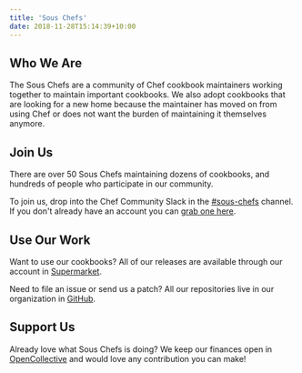 ```yaml
---
title: 'Sous Chefs'
date: 2018-11-28T15:14:39+10:00
---
```


## Who We Are

The Sous Chefs are a community of Chef cookbook maintainers working together to maintain important cookbooks. We also adopt cookbooks that are looking for a new home because the maintainer has moved on from using Chef or does not want the burden of maintaining it themselves anymore.

## Join Us

There are over 50 Sous Chefs maintaining dozens of cookbooks, and hundreds of people who participate in our community.

To join us, drop into the Chef Community Slack in the [#sous-chefs](https://chefcommunity.slack.com/messages/sous-chefs/) channel. If you don't already have an account you can [grab one here](http://community-slack.chef.io/).

## Use Our Work

Want to use our cookbooks? All of our releases are available through our account in [Supermarket](https://supermarket.chef.io/users/sous-chefs).

Need to file an issue or send us a patch? All our repositories live in our organization in [GitHub](https://github.com/sous-chefs/).

## Support Us

Already love what Sous Chefs is doing? We keep our finances open in [OpenCollective](https://opencollective.com/sous-chefs) and would love any contribution you can make!
